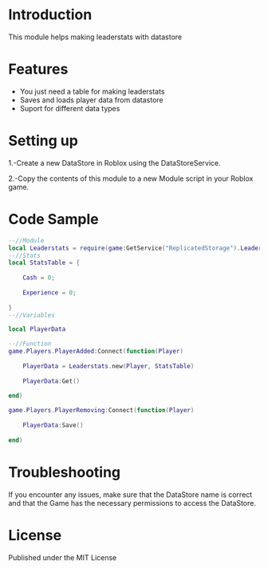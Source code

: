 # Introduction
This module helps making leaderstats with datastore
# Features
* You just need a table for making leaderstats
* Saves and loads player data from datastore
* Suport for different data types
# Setting up
1.-Create a new DataStore in Roblox using the DataStoreService.

2.-Copy the contents of this module to a new Module script in your Roblox game.
# Code Sample
```lua
--//Module
local Leaderstats = require(game:GetService("ReplicatedStorage").Leaderstats)
--//Stats
local StatsTable = {
	
	Cash = 0;
	
	Experience = 0;
	
}
--//Variables

local PlayerData

--//Function
game.Players.PlayerAdded:Connect(function(Player)
	
	PlayerData = Leaderstats.new(Player, StatsTable)
	
	PlayerData:Get()
	
end)

game.Players.PlayerRemoving:Connect(function(Player)
	
	PlayerData:Save()
	
end)

```
# Troubleshooting
If you encounter any issues, make sure that the DataStore name is correct and that the Game has the necessary permissions to access the DataStore.

# License
Published under the MIT License

